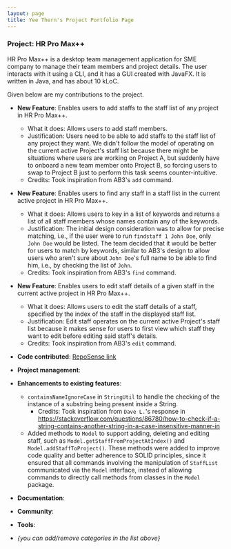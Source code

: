 ```yaml
---
layout: page
title: Yee Thern's Project Portfolio Page
---
```


### Project: HR Pro Max++

HR Pro Max++ is a desktop team management application for SME company to manage their team members and project details.
The user interacts with it using a CLI, and it has a GUI created with JavaFX.
It is written in Java, and has about 10 kLoC.

Given below are my contributions to the project.

* **New Feature**: Enables users to add staffs to the staff list of any project in HR Pro Max++.
    * What it does: Allows users to add staff members.
    * Justification: Users need to be able to add staffs to the staff list of any project they want. We didn't follow the model
    of operating on the current active Project's staff list because there might be situations where users are working on Project A,
    but suddenly have to onboard a new team member onto Project B, so forcing users to swap to Project B just to perform this task
    seems counter-intuitive.
    * Credits: Took inspiration from AB3's `add` command.

* **New Feature**: Enables users to find any staff in  a staff list in the current active project in HR Pro Max++.
  * What it does: Allows users to key in a list of keywords and returns a list of all staff members whose names contain
  any of the keywords.
  * Justification: The initial design consideration was to allow for precise matching, i.e., if the user were to run `findstaff 1 John Doe`,
  only `John Doe` would be listed. The team decided that it would be better for users to match by keywords, similar to AB3's design
  to allow users who aren't sure about `John Doe`'s full name to be able to find him, i.e., by checking the list of `John`.
  * Credits: Took inspiration from AB3's `find` command.

* **New Feature**:  Enables users to edit staff details of a given staff in the current active project in HR Pro Max++.
  * What it does: Allows users to edit the staff details of a staff, specified by the index of the staff in the displayed staff list.
  * Justification: Edit staff operates on the current active Project's staff list because it makes sense for users to first view
  which staff they want to edit before editing said staff's details.
  * Credits: Took inspiration from AB3's `edit` command.

* **Code contributed**: [RepoSense link](https://nus-cs2103-ay2223s1.github.io/tp-dashboard/?search=augustdespair&breakdown=true)

* **Project management**:

* **Enhancements to existing features**:
  * `containsNameIgnoreCase` in `StringUtil` to handle the checking of the instance of a substring being present inside a String.
    * Credits: Took inspiration from `Dave L.`'s response in https://stackoverflow.com/questions/86780/how-to-check-if-a-string-contains-another-string-in-a-case-insensitive-manner-in
  * Added methods to `Model` to support adding, deleting and editing staff, such as `Model.getStaffFromProjectAtIndex()` and 
  `Model.addStaffToProject()`. These methods were added to improve code quality and better adherence to SOLID principles, since it 
  ensured that all commands involving the manipulation of `StaffList` communicated via the `Model` interface, instead of allowing 
  commands to directly call methods from classes in the `Model` package. 

* **Documentation**:

* **Community**:

* **Tools**:

* _{you can add/remove categories in the list above}_
